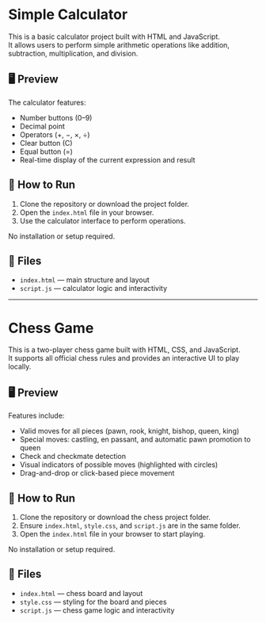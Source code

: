 # Simple Calculator

This is a basic calculator project built with HTML and JavaScript.  
It allows users to perform simple arithmetic operations like addition, subtraction, multiplication, and division.

## 🖥 Preview

The calculator features:
- Number buttons (0–9)
- Decimal point
- Operators (+, −, ×, ÷)
- Clear button (C)
- Equal button (=)
- Real-time display of the current expression and result

## 🚀 How to Run

1. Clone the repository or download the project folder.
2. Open the `index.html` file in your browser.
3. Use the calculator interface to perform operations.

No installation or setup required.

## 📁 Files

- `index.html` — main structure and layout
- `script.js` — calculator logic and interactivity

---

# Chess Game

This is a two-player chess game built with HTML, CSS, and JavaScript.  
It supports all official chess rules and provides an interactive UI to play locally.

## 🖥 Preview

Features include:
- Valid moves for all pieces (pawn, rook, knight, bishop, queen, king)
- Special moves: castling, en passant, and automatic pawn promotion to queen
- Check and checkmate detection
- Visual indicators of possible moves (highlighted with circles)
- Drag-and-drop or click-based piece movement

## 🚀 How to Run

1. Clone the repository or download the chess project folder.
2. Ensure `index.html`, `style.css`, and `script.js` are in the same folder.
3. Open the `index.html` file in your browser to start playing.

No installation or setup required.

## 📁 Files

- `index.html` — chess board and layout
- `style.css` — styling for the board and pieces
- `script.js` — chess game logic and interactivity